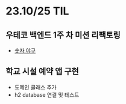 # 23.10/25 TIL

## 우테코 백엔드 1주 차 미션 리팩토링

- [숫자 야구](https://github.com/JinsuYeo/java-baseball-6/tree/jinsuYeo)

## 학교 시설 예약 앱 구현

- 도메인 클래스 추가
- h2 database 연결 및 테스트
